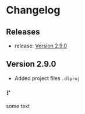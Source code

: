 <!-- GENERATED DOCUMENT DO NOT EDIT! -->
<!-- prettier-ignore-start -->
<!-- markdownlint-disable -->

<!-- Compiled with doculisp https://www.npmjs.com/package/doculisp -->
<!-- Written By: jason-kerney -->

# Changelog #

## Releases ##

* release: [Version 2.9.0](#version-290)

## Version 2.9.0 ##

* Added project files `.dlproj`

### ⠏ ###

some text

<!-- Written By: jason-kerney -->
<!-- markdownlint-restore -->
<!-- prettier-ignore-end -->
<!-- GENERATED DOCUMENT DO NOT EDIT! -->